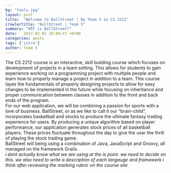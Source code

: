 ```yaml
---
bg: "tools.jpg"
layout: post
title:  "Welcome to BallStreet | By Team 5 in CS 2212"
crawlertitle: "BallStreet | Team 5"
summary: "WTF is BallStreet?"
date:   2017-02-01 20:09:47 +0700
categories: posts
tags: ['intro']
author: Team 5
---
```

The CS 2212 course is an interactive, skill building course which focuses on development of projects in a team setting. This allows for students to gain experience working on a programming project with multiple people and learn how to properly manage a project in addition to a team. This course layes the fundamentals of properly designing projects to allow for easy changes to be implemented in the future while focusing on inheritance and proper communication between classes in addition to the front and back ends of the program. 
<br>
For our web application, we will be combining a passion for sports with a love of business. BallStreet, or as we like to call it our “brain-child”, incorporates basketball and stocks to produce the ultimate fantasy trading experience for users. By producing a unique algorithm based on player performance, our application generates stock prices of all basketball players. These prices fluctuate throughout the day to give the user the thrill of playing the stock trading game.
<br>
BallStreet will being using a combination of Java, JavaScript and Groovy, all managed on the framework Grails.
<br>
*i dont actually know what we are using at the is point. we need to decide on this. we also need to write a description of each langauge and framework i think after reviewing the marking rubric on the course site*
